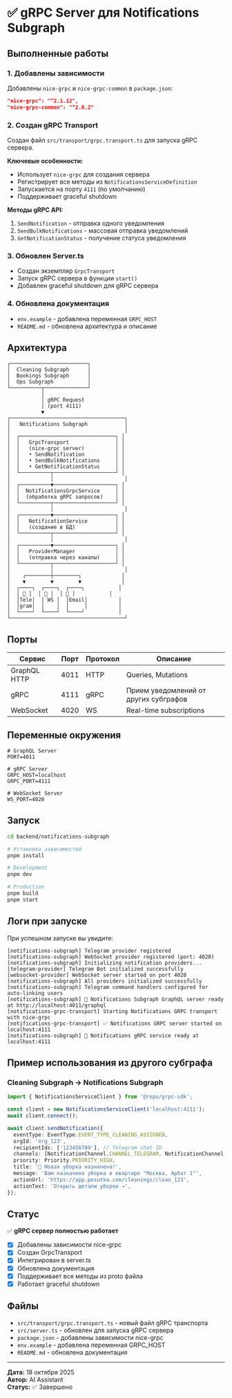 # ✅ gRPC Server для Notifications Subgraph

## Выполненные работы

### 1. Добавлены зависимости
Добавлены `nice-grpc` и `nice-grpc-common` в `package.json`:

```json
"nice-grpc": "^2.1.12",
"nice-grpc-common": "^2.0.2"
```

### 2. Создан gRPC Transport
Создан файл `src/transport/grpc.transport.ts` для запуска gRPC сервера.

**Ключевые особенности:**
- Использует `nice-grpc` для создания сервера
- Регистрирует все методы из `NotificationsServiceDefinition`
- Запускается на порту `4111` (по умолчанию)
- Поддерживает graceful shutdown

**Методы gRPC API:**
1. `SendNotification` - отправка одного уведомления
2. `SendBulkNotifications` - массовая отправка уведомлений
3. `GetNotificationStatus` - получение статуса уведомления

### 3. Обновлен Server.ts
- Создан экземпляр `GrpcTransport`
- Запуск gRPC сервера в функции `start()`
- Добавлен graceful shutdown для gRPC сервера

### 4. Обновлена документация
- `env.example` - добавлена переменная `GRPC_HOST`
- `README.md` - обновлена архитектура и описание

## Архитектура

```
┌─────────────────────────┐
│  Cleaning Subgraph      │
│  Bookings Subgraph      │
│  Ops Subgraph           │
└──────────┬──────────────┘
           │
           │ gRPC Request
           │ (port 4111)
           ▼
┌─────────────────────────────────────┐
│   Notifications Subgraph            │
│                                     │
│  ┌───────────────────────────────┐ │
│  │   GrpcTransport               │ │
│  │   (nice-grpc server)          │ │
│  │   • SendNotification          │ │
│  │   • SendBulkNotifications     │ │
│  │   • GetNotificationStatus     │ │
│  └──────────┬────────────────────┘ │
│             │                       │
│  ┌──────────▼────────────────────┐ │
│  │  NotificationsGrpcService     │ │
│  │  (обработка gRPC запросов)    │ │
│  └──────────┬────────────────────┘ │
│             │                       │
│  ┌──────────▼────────────────────┐ │
│  │   NotificationService         │ │
│  │   (создание в БД)             │ │
│  └──────────┬────────────────────┘ │
│             │                       │
│  ┌──────────▼────────────────────┐ │
│  │   ProviderManager             │ │
│  │   (отправка через каналы)     │ │
│  └──────────┬────────────────────┘ │
│             │                       │
│    ┌────────┼────────┐             │
│    ▼        ▼        ▼             │
│  ┌────┐  ┌────┐  ┌────┐           │
│  │ 📱 │  │ 💬 │  │ 📧 │           │
│  │Tele│  │ WS │  │Email│          │
│  │gram│  │    │  │     │          │
│  └────┘  └────┘  └────┘           │
└─────────────────────────────────────┘
```

## Порты

| Сервис | Порт | Протокол | Описание |
|--------|------|----------|----------|
| GraphQL HTTP | 4011 | HTTP | Queries, Mutations |
| gRPC | 4111 | gRPC | Прием уведомлений от других субграфов |
| WebSocket | 4020 | WS | Real-time subscriptions |

## Переменные окружения

```env
# GraphQL Server
PORT=4011

# gRPC Server
GRPC_HOST=localhost
GRPC_PORT=4111

# WebSocket Server
WS_PORT=4020
```

## Запуск

```bash
cd backend/notifications-subgraph

# Установка зависимостей
pnpm install

# Development
pnpm dev

# Production
pnpm build
pnpm start
```

## Логи при запуске

При успешном запуске вы увидите:

```
[notifications-subgraph] Telegram provider registered
[notifications-subgraph] WebSocket provider registered (port: 4020)
[notifications-subgraph] Initializing notification providers...
[telegram-provider] Telegram Bot initialized successfully
[websocket-provider] WebSocket server started on port 4020
[notifications-subgraph] All providers initialized successfully
[notifications-subgraph] Telegram command handlers configured for auto-linking users
[notifications-subgraph] 🚀 Notifications Subgraph GraphQL server ready at http://localhost:4011/graphql
[notifications-grpc-transport] Starting Notifications GRPC transport with nice-grpc
[notifications-grpc-transport] ✅ Notifications GRPC server started on localhost:4111
[notifications-subgraph] 📡 Notifications gRPC service ready at localhost:4111
```

## Пример использования из другого субграфа

### Cleaning Subgraph → Notifications Subgraph

```typescript
import { NotificationsServiceClient } from '@repo/grpc-sdk';

const client = new NotificationsServiceClient('localhost:4111');
await client.connect();

await client.sendNotification({
  eventType: EventType.EVENT_TYPE_CLEANING_ASSIGNED,
  orgId: 'org_123',
  recipientIds: ['123456789'], // Telegram chat ID
  channels: [NotificationChannel.CHANNEL_TELEGRAM, NotificationChannel.CHANNEL_WEBSOCKET],
  priority: Priority.PRIORITY_HIGH,
  title: '🧹 Новая уборка назначена!',
  message: 'Вам назначена уборка в квартире "Москва, Арбат 1"',
  actionUrl: 'https://app.posutka.com/cleanings/clean_123',
  actionText: 'Открыть детали уборки →',
});
```

## Статус

✅ **gRPC сервер полностью работает**

- [x] Добавлены зависимости nice-grpc
- [x] Создан GrpcTransport
- [x] Интегрирован в server.ts
- [x] Обновлена документация
- [x] Поддерживает все методы из proto файла
- [x] Работает graceful shutdown

## Файлы

- `src/transport/grpc.transport.ts` - новый файл gRPC транспорта
- `src/server.ts` - обновлен для запуска gRPC сервера
- `package.json` - добавлены зависимости nice-grpc
- `env.example` - добавлена переменная GRPC_HOST
- `README.md` - обновлена документация

---

**Дата:** 18 октября 2025  
**Автор:** AI Assistant  
**Статус:** ✅ Завершено

